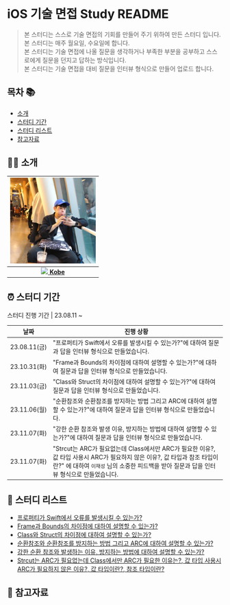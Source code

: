 # iOS 기술 면접 Study README

> 본 스터디는 스스로 기술 면접의 기회를 만들어 주기 위하여 만든 스터디 입니다.</br>
> 본 스터디는 매주 월요일, 수요일에 합니다.</br>
> 본 스터디는 기술 면접에 나올 질문을 생각하거나 부족한 부분을 공부하고 스스로에게 질문을 던지고 답하는 방식입니다.</br>
> 본 스터디는 기술 면접을 대비 질문을 인터뷰 형식으로 만들어 업로드 합니다.</br>

## 목차 📚

- [소개](#-소개)
- [스터디 기간](#-스터디-기간)
- [스터디 리스트](#-스터디-리스트)
- [참고자료](#-참고자료)

## 🧑‍💻 소개
| <img src="https://github.com/devKobe24/BranchTest/blob/main/IMG_5424.JPG?raw=true" width="200" height="200"/> |
| :-: |
| [<img src="https://hackmd.io/_uploads/SJEQuLsEh.png" width="20"/> **Kobe**](https://github.com/devKobe24) |

## ⏰ 스터디 기간
스터디 진행 기간 | 23.08.11 ~

| 날짜 | 진행 상황 | 
| -------- | -------- |
| 23.08.11(금) | "프로퍼티가 Swift에서 오류를 발생시킬 수 있는가?"에 대하여 질문과 답을 인터뷰 형식으로 만들었습니다.|
| 23.10.31(화) | "Frame과 Bounds의 차이점에 대하여 설명할 수 있는가?"에 대하여 질문과 답을 인터뷰 형식으로 만들었습니다.|
| 23.11.03(금) | "Class와 Struct의 차이점에 대하여 설명할 수 있는가?"에 대하여 질문과 답을 인터뷰 형식으로 만들었습니다.|
| 23.11.06(월) | "순환참조와 순환참조를 방지하는 방법 그리고 ARC에 대하여 설명할 수 있는가?"에 대하여 질문과 답을 인터뷰 형식으로 만들었습니다. |
| 23.11.07(화) | "강한 순환 참조와 발생 이유, 방지하는 방법에 대하여 설명할 수 있는가?"에 대하여 질문과 답을 인터뷰 형식으로 만들었습니다. |
| 23.11.07(화) | "Strcut는 ARC가 필요없는데 Class에서만 ARC가 필요한 이유?, 값 타입 사용시 ARC가 필요하지 않은 이유?, 값 타입과 참조 타입이란?" 에 대하여 `이재성` 님의 소중한 피드백을 받아 질문과 답을 인터뷰 형식으로 만들었습니다. |

## 📖 스터디 리스트
- [프로퍼티가 Swift에서 오류를 발생시킬 수 있는가?](https://github.com/devKobe24/iOS-Interview/blob/main/Interview/content/230811.md)
- [Frame과 Bounds의 차이점에 대하여 설명할 수 있는가?](https://github.com/devKobe24/iOS-Interview/blob/main/Interview/content/231031.md)
- [Class와 Struct의 차이점에 대하여 설명할 수 있는가?](https://github.com/devKobe24/iOS-Interview/blob/main/Interview/content/231103.md)
- [순환참조와 순환참조를 방지하는 방법 그리고 ARC에 대하여 설명할 수 있는가?](https://github.com/devKobe24/iOS-Interview/blob/main/Interview/content/231106.md)
- [강한 순환 참조와 발생하는 이유, 방지하는 방법에 대하여 설명할 수 있는가?](https://github.com/devKobe24/iOS-Interview/blob/main/Interview/content/231107.md)
- [Strcut는 ARC가 필요없는데 Class에서만 ARC가 필요한 이유는?, 값 타입 사용시 ARC가 필요하지 않은 이유?, 값 타입이란?, 참조 타입이란?](https://github.com/devKobe24/iOS-Interview/blob/main/Interview/content/231107(2).md)

## 📑 참고자료
